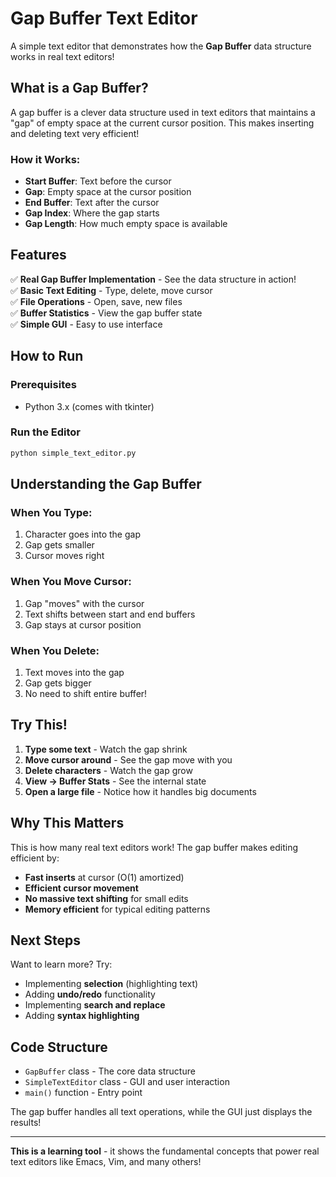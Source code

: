 # Gap Buffer Text Editor

A simple text editor that demonstrates how the **Gap Buffer** data structure works in real text editors!

## What is a Gap Buffer?

A gap buffer is a clever data structure used in text editors that maintains a "gap" of empty space at the current cursor position. This makes inserting and deleting text very efficient!

### How it Works:
- **Start Buffer**: Text before the cursor
- **Gap**: Empty space at the cursor position  
- **End Buffer**: Text after the cursor
- **Gap Index**: Where the gap starts
- **Gap Length**: How much empty space is available

## Features

✅ **Real Gap Buffer Implementation** - See the data structure in action!  
✅ **Basic Text Editing** - Type, delete, move cursor  
✅ **File Operations** - Open, save, new files  
✅ **Buffer Statistics** - View the gap buffer state  
✅ **Simple GUI** - Easy to use interface  

## How to Run

### Prerequisites
- Python 3.x (comes with tkinter)

### Run the Editor
```bash
python simple_text_editor.py
```

## Understanding the Gap Buffer

### When You Type:
1. Character goes into the gap
2. Gap gets smaller
3. Cursor moves right

### When You Move Cursor:
1. Gap "moves" with the cursor
2. Text shifts between start and end buffers
3. Gap stays at cursor position

### When You Delete:
1. Text moves into the gap
2. Gap gets bigger
3. No need to shift entire buffer!

## Try This!

1. **Type some text** - Watch the gap shrink
2. **Move cursor around** - See the gap move with you
3. **Delete characters** - Watch the gap grow
4. **View → Buffer Stats** - See the internal state
5. **Open a large file** - Notice how it handles big documents

## Why This Matters

This is how many real text editors work! The gap buffer makes editing efficient by:
- **Fast inserts** at cursor (O(1) amortized)
- **Efficient cursor movement** 
- **No massive text shifting** for small edits
- **Memory efficient** for typical editing patterns

## Next Steps

Want to learn more? Try:
- Implementing **selection** (highlighting text)
- Adding **undo/redo** functionality
- Implementing **search and replace**
- Adding **syntax highlighting**

## Code Structure

- `GapBuffer` class - The core data structure
- `SimpleTextEditor` class - GUI and user interaction
- `main()` function - Entry point

The gap buffer handles all text operations, while the GUI just displays the results!

---

**This is a learning tool** - it shows the fundamental concepts that power real text editors like Emacs, Vim, and many others!

